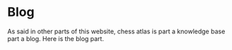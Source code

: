 # Blog

As said in other parts of this website, chess atlas is part a knowledge base
part a blog. Here is the blog part.